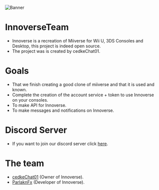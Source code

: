 ![Banner](https://cdn.innoverse.club/img/text-logo)

# InnoverseTeam
- Innoverse is a recreation of Miiverse for Wii U, 3DS Consoles and Desktop, this project is indeed open source.
- The project was is created by cedkeChat01.

# Goals
- That we finish creating a good clone of miiverse and that it is used and known.
- Complete the creation of the account service + token to use Innoverse on your consoles.
- To make API for Innoverse.
- To make messages and notifications on Innoverse.

# Discord Server
- If you want to join our discord server click [here](https://dsc.gg/innoverseclub).

# The team
- [cedkeChat01](https://github.com/00cedke) (Owner of Innoverse).
- [ParlaknFx](https://github.com/parlakn) (Developer of Innoverse).
